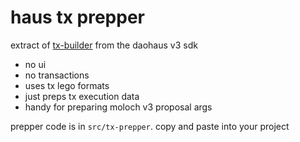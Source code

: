 # haus tx prepper

extract of [tx-builder](https://docs.daohaus.club/sdk/react/tx-builder) from the daohaus v3 sdk

- no ui
- no transactions
- uses tx lego formats
- just preps tx execution data
- handy for preparing moloch v3 proposal args

prepper code is in `src/tx-prepper`. copy and paste into your project
